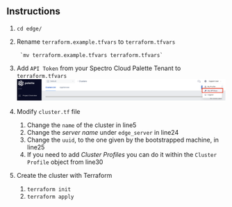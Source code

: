 ## Instructions
1. `cd edge/`
2. Rename `terraform.example.tfvars` to `terraform.tfvars`
   
        `mv terraform.example.tfvars terraform.tfvars`

4. Add `API Token` from your Spectro Cloud Palette Tenant to `terraform.tfvars`
    [![Palette API Token](./docs/img/palette-api-token.png)](./docs/img/palette-api-token.png)
5. Modify `cluster.tf` file
   1. Change the `name` of the cluster in line5
   2. Change the _server name_ under `edge_server` in line24
   3. Change the `uuid`, to the one given by the bootstrapped machine, in line25
   4. If you need to add _Cluster Profiles_ you can do it within the `Cluster Profile` object from line30
6. Create the cluster with Terraform
   1. `terraform init`
   2. `terraform apply`